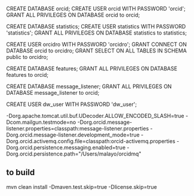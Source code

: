 

CREATE DATABASE orcid;
CREATE USER orcid WITH PASSWORD 'orcid'; 
GRANT ALL PRIVILEGES ON DATABASE orcid to orcid;

CREATE DATABASE statistics; 
CREATE USER statistics WITH PASSWORD 'statistics'; 
GRANT ALL PRIVILEGES ON DATABASE statistics to statistics;

CREATE USER orcidro WITH PASSWORD 'orcidro';
GRANT CONNECT ON DATABASE orcid to orcidro;
GRANT SELECT ON ALL TABLES IN SCHEMA public to orcidro;

CREATE DATABASE features;
GRANT ALL PRIVILEGES ON DATABASE features to orcid;

CREATE DATABASE message_listener;
GRANT ALL PRIVILEGES ON DATABASE message_listener to orcid;



CREATE USER dw_user WITH PASSWORD 'dw_user';


-Dorg.apache.tomcat.util.buf.UDecoder.ALLOW_ENCODED_SLASH=true -Dcom.mailgun.testmode=no -Dorg.orcid.message-listener.properties=classpath:message-listener.properties -Dorg.orcid.message-listener.development_mode=true -Dorg.orcid.activemq.config.file=classpath:orcid-activemq.properties -Dorg.orcid.persistence.messaging.enabled=true -Dorg.orcid.persistence.path="/Users/malayo/orcidmq"

## to build
mvn clean install -Dmaven.test.skip=true -Dlicense.skip=true